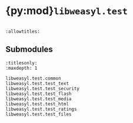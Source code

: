 # {py:mod}`libweasyl.test`

```{py:module} libweasyl.test
```

```{autodoc2-docstring} libweasyl.test
:allowtitles:
```

## Submodules

```{toctree}
:titlesonly:
:maxdepth: 1

libweasyl.test.common
libweasyl.test.test_text
libweasyl.test.test_security
libweasyl.test.test_flash
libweasyl.test.test_media
libweasyl.test.test_html
libweasyl.test.test_ratings
libweasyl.test.test_files
```
